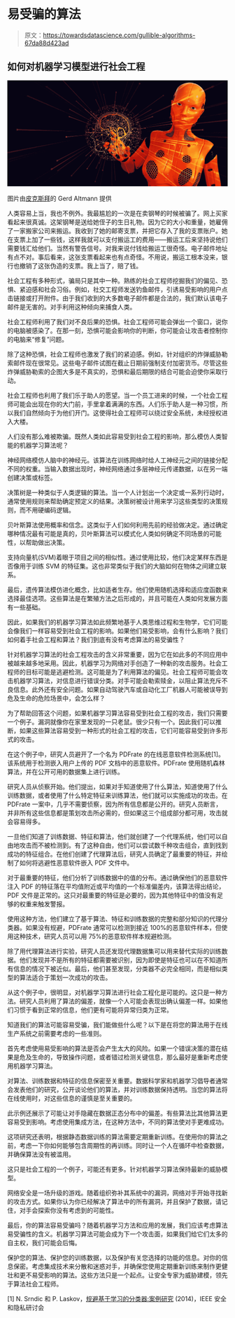 # 易受骗的算法

> 原文：<https://towardsdatascience.com/gullible-algorithms-67da88d423ad>

## 如何对机器学习模型进行社会工程

![](img/205fb1466e4a08c2c9df24b57ca29737.png)

图片由[皮克斯拜](https://pixabay.com/?utm_source=link-attribution&amp;utm_medium=referral&amp;utm_campaign=image&amp;utm_content=5276925)的 Gerd Altmann 提供

人类容易上当，我也不例外。我最尴尬的一次是在卖钢琴的时候被骗了。网上买家看起来很真诚。这架钢琴是送给她侄子的生日礼物。因为它的大小和重量，她雇佣了一家搬家公司来搬运。我收到了她的邮寄支票，并把它存入了我的支票账户。她在支票上加了一些钱，这样我就可以支付搬运工的费用——搬运工后来坚持说他们需要钱汇给他们。当然有警告信号。对我来说付钱给搬运工很奇怪。电子邮件地址有点不对。事后看来，这张支票看起来也有点奇怪。不用说，搬运工根本没来，银行也撤销了这张伪造的支票。我上当了，赔了钱。

社会工程有多种形式，骗局只是其中一种。熟练的社会工程师挖掘我们的偏见、恐惧、紧迫感和社会习俗。例如，社交工程师发送钓鱼邮件，引诱易受影响的用户点击链接或打开附件。由于我们收到的大多数电子邮件都是合法的，我们默认该电子邮件是无害的。对手利用这种倾向来捕食人类。

社会工程师利用了我们对不良后果的恐惧。社会工程师可能会弹出一个窗口，说你的电脑被感染了。在那一刻，恐惧可能会影响你的判断，你可能会让攻击者控制你的电脑来“修复”问题。

除了这种恐惧，社会工程师也激发了我们的紧迫感。例如，针对组织的炸弹威胁勒索邮件现在很常见。这些电子邮件试图在截止日期前强制支付加密货币。尽管这些炸弹威胁勒索的企图大多是不真实的，恐惧和最后期限的结合可能会迫使你采取行动。

社会工程师也利用了我们乐于助人的愿望。当一个员工进来的时候，一个社会工程师可能会出现在你的大门前，手里拿着满满的东西。人们乐于助人是一种习惯，所以我们自然倾向于为他们开门。这使得社会工程师可以绕过安全系统，未经授权进入大楼。

人们没有那么难被欺骗。既然人类如此容易受到社会工程的影响，那么模仿人类智能的机器学习算法呢？

神经网络模仿人脑中的神经元。该算法在训练网络时给人工神经元之间的链接分配不同的权重。当输入数据出现时，神经网络通过多层神经元传递数据，以在另一端创建决策或标签。

决策树是一种类似于人类逻辑的算法。当一个人计划出一个决定或一系列行动时，通常使用规则来帮助确定预定义的结果。决策树被设计用来学习这些类型的决策规则，而不用硬编码逻辑。

贝叶斯算法使用概率和信念。这类似于人们如何利用先前的经验做决定。通过确定哪种情况最有可能是真的，贝叶斯算法可以模式化人类如何确定不同场景的可能性，以帮助做出决策。

支持向量机(SVM)着眼于项目之间的相似性。通过使用比较，他们决定某样东西是否像用于训练 SVM 的特征集。这也非常类似于我们的大脑如何在物体之间建立联系。

最后，遗传算法模仿进化概念，比如适者生存。他们使用随机选择和适应度函数来选择最佳选项。这些算法是在繁殖方法之后形成的，并且可能在人类如何发展方面有一些基础。

因此，如果我们的机器学习算法如此频繁地基于人类思维过程和生物学，它们可能会像我们一样容易受到社会工程的影响。如果他们易受影响，会有什么影响？我们如何着手社会工程和算法？我们到底有没有考虑算法的易受骗性？

针对机器学习算法的社会工程攻击的含义非常重要，因为它在如此多的不同应用中被越来越多地采用。因此，机器学习为网络对手创造了一种新的攻击服务。社会工程师的目标可能是逃避检测。这可能是为了利用算法的偏见。社会工程师可能会攻击机器学习算法，对信息进行错误分类。对手可能会勒索赎金，以阻止算法充斥不良信息。此外还有安全问题。如果自动驾驶汽车或自动化工厂机器人可能被误导到危及生命的危险场景中，会怎么样？

为了帮助回答这个问题，如果机器学习算法容易受到社会工程的攻击，我们只需要一个例子。漏洞就像你在家里发现的一只老鼠。很少只有一个。因此我们可以推断，如果这些算法容易受到一种形式的社会工程的攻击，它们可能容易受到许多形式的攻击。

在这个例子中，研究人员避开了一个名为 PDFrate 的在线恶意软件检测系统[1]。该系统用于检测嵌入用户上传的 PDF 文档中的恶意软件。PDFrate 使用随机森林算法，并在公开可用的数据集上进行训练。

研究人员从侦察开始。他们提出，如果对手知道使用了什么算法，知道使用了什么训练数据，或者使用了什么特定特征来训练算法，他们就可以实施成功的攻击。在 PDFrate 一案中，几乎不需要侦察，因为所有信息都是公开的。研究人员断言，并非所有这些信息都是策划攻击所必需的，但如果这三个组成部分都可用，攻击就会容易得多。

一旦他们知道了训练数据、特征和算法，他们就创建了一个代理系统，他们可以自由地攻击而不被检测到。有了这种自由，他们可以尝试数千种攻击组合，直到找到成功的特征组合。在他们创建了代理算法后，研究人员确定了最重要的特征，并绘制了如何将逃避性恶意软件嵌入 PDF 文件中。

对于最重要的特征，他们分析了训练数据中的值的分布。通过确保他们的恶意软件注入 PDF 的特征落在平均值附近或平均值的一个标准偏差内，该算法得出结论，PDF 文件是正常的。这只对最重要的特征是必要的，因为其他特征中的值没有足够的权重来触发警报。

使用这种方法，他们建立了基于算法、特征和训练数据的完整和部分知识的代理分类器。如果没有规避，PDFrate 通常可以检测到接近 100%的恶意软件样本，但使用这种技术，研究人员可以用 75%的恶意软件样本规避检测。

除了用代理算法进行实验，研究人员还发现代理数据集可以用来替代实际的训练数据。他们发现并不是所有的特征都需要被识别，因为即使是特征也可以在不知道所有信息的情况下被近似。最后，他们甚至发现，分类器不必完全相同，而是相似类型的算法适合于策划一次成功的攻击。

从这个例子中，很明显，对机器学习算法进行社会工程化是可能的。这只是一种方法。研究人员利用了算法的偏差，就像一个人可能会表现出确认偏差一样。如果他们习惯于看到正常的信息，他们更有可能将异常归类为正常。

知道我们的算法可能容易受骗，我们能做些什么呢？以下是在将您的算法用于在线生产系统之前需要考虑的一些准则。

首先考虑使用易受影响的算法是否会产生太大的风险。如果一个错误决策的潜在结果是危及生命的，导致操作问题，或者错过检测关键信息，那么最好是重新考虑使用机器学习算法。

对算法、训练数据和特征的信息保密至关重要。数据科学家和机器学习倡导者通常会发表他们的研究，公开谈论他们的算法，并对训练数据保持透明。当您的算法将在线使用时，对这些信息的谨慎是至关重要的。

此示例还展示了可能让对手隐藏在数据正态分布中的偏差。有些算法比其他算法更容易受到影响。考虑使用集成方法，在这种方法中，不同的算法使对手更难成功。

这项研究还表明，根据静态数据训练的算法需要定期重新训练。在使用你的算法之前，考虑一下你如何能够包含周期性的再训练。同时让一个人在循环中检查数据，并确保算法没有被滥用。

这只是社会工程的一个例子，可能还有更多。针对机器学习算法保持最新的威胁模型。

网络安全是一场升级的游戏。随着组织弥补其系统中的漏洞，网络对手开始寻找新的攻击方式。如果你认为你已经解决了算法中的所有漏洞，并且保护了数据，请记住，对手会探索你没有考虑到的可能性。

最后，你的算法容易受骗吗？随着机器学习方法和应用的发展，我们应该考虑算法易受骗性的含义。机器学习算法可能会成为下一个攻击面，如果我们给它们太多的自主权，我们可能会后悔。

保护您的算法、保护您的训练数据，以及保护有关您选择的功能的信息。对你的信息保密。考虑集成技术来分散和迷惑对手，并确保您使用定期重新训练来制作更健壮和更不易受影响的算法。这些方法只是一个起点。让安全专家为威胁建模，领先于算法社会工程师。

[1] N. Srndic 和 P. Laskov，[规避基于学习的分类器:案例研究](https://ieeexplore.ieee.org/abstract/document/6956565) (2014)，IEEE 安全和隐私研讨会